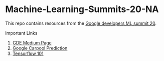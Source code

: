 # Machine-Learning-Summits-20-NA
This repo contains resources from the [Google developers ML summit 20](https://events.withgoogle.com/google-developers-ml-summit/2020-agenda/).

Important Links
1. [GDE Medium Page](https://medium.com/google-developer-experts)
2. [Google Carpool Prediction](https://cloud.google.com/blog/products/ai-machine-learning/how-waze-predicts-carpools-using-google-cloud-ai-platform)
3. [Tensorflow 101](https://colab.research.google.com/drive/1Kl9bXiojcKxWZ4AWYbk3dMliKjzwXIe5)
